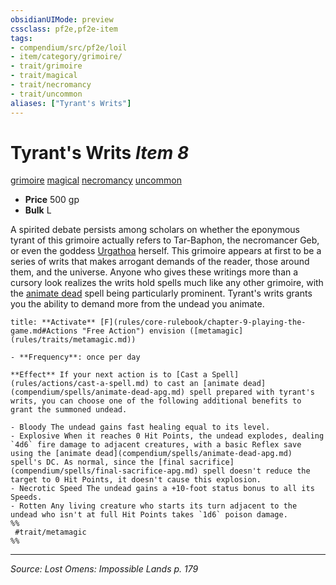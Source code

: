 ```yaml
---
obsidianUIMode: preview
cssclass: pf2e,pf2e-item
tags:
- compendium/src/pf2e/loil
- item/category/grimoire/
- trait/grimoire
- trait/magical
- trait/necromancy
- trait/uncommon
aliases: ["Tyrant's Writs"]
---
```

# Tyrant's Writs *Item 8*  
[grimoire](grimoire-som.md "Grimoire Item Trait")  [magical](magical.md "Magical Item Trait")  [necromancy](necromancy.md "Necromancy School Trait")  [uncommon](uncommon.md "Uncommon Rarity Trait")  

- **Price** 500 gp
- **Bulk** L

A spirited debate persists among scholars on whether the eponymous tyrant of this grimoire actually refers to Tar-Baphon, the necromancer Geb, or even the goddess [Urgathoa](urgathoa.md) herself. This grimoire appears at first to be a series of writs that makes arrogant demands of the reader, those around them, and the universe. Anyone who gives these writings more than a cursory look realizes the writs hold spells much like any other grimoire, with the [animate dead](animate-dead-apg.md) spell being particularly prominent. Tyrant's writs grants you the ability to demand more from the undead you animate.

```ad-embed-ability
title: **Activate** [F](rules/core-rulebook/chapter-9-playing-the-game.md#Actions "Free Action") envision ([metamagic](rules/traits/metamagic.md))

- **Frequency**: once per day

**Effect** If your next action is to [Cast a Spell](rules/actions/cast-a-spell.md) to cast an [animate dead](compendium/spells/animate-dead-apg.md) spell prepared with tyrant's writs, you can choose one of the following additional benefits to grant the summoned undead.

- Bloody The undead gains fast healing equal to its level.
- Explosive When it reaches 0 Hit Points, the undead explodes, dealing `4d6` fire damage to adjacent creatures, with a basic Reflex save using the [animate dead](compendium/spells/animate-dead-apg.md) spell's DC. As normal, since the [final sacrifice](compendium/spells/final-sacrifice-apg.md) spell doesn't reduce the target to 0 Hit Points, it doesn't cause this explosion.
- Necrotic Speed The undead gains a +10-foot status bonus to all its Speeds.
- Rotten Any living creature who starts its turn adjacent to the undead who isn't at full Hit Points takes `1d6` poison damage.  
%%
 #trait/metamagic 
%%
```


---
*Source: Lost Omens: Impossible Lands p. 179*